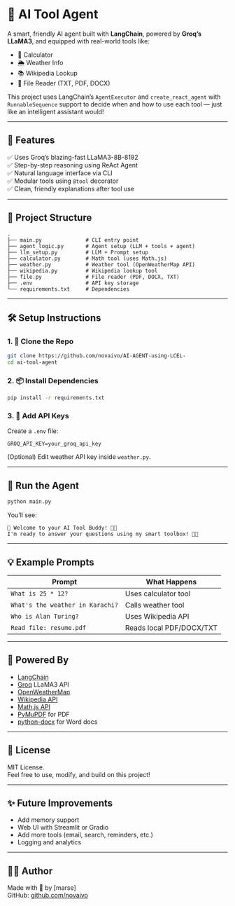 # 🤖 AI Tool Agent

A smart, friendly AI agent built with **LangChain**, powered by **Groq’s LLaMA3**, and equipped with real-world tools like:

- 📐 Calculator
- 🌦️ Weather Info
- 📚 Wikipedia Lookup
- 📂 File Reader (TXT, PDF, DOCX)

This project uses LangChain’s `AgentExecutor` and `create_react_agent` with `RunnableSequence` support to decide when and how to use each tool — just like an intelligent assistant would!

---

## 🌟 Features

✅ Uses Groq’s blazing-fast LLaMA3-8B-8192  
✅ Step-by-step reasoning using ReAct Agent  
✅ Natural language interface via CLI  
✅ Modular tools using `@tool` decorator  
✅ Clean, friendly explanations after tool use

---

## 📂 Project Structure

```
.
├── main.py              # CLI entry point
├── agent_logic.py       # Agent setup (LLM + tools + agent)
├── llm_setup.py         # LLM + Prompt setup
├── calculator.py        # Math tool (uses Math.js)
├── weather.py           # Weather tool (OpenWeatherMap API)
├── wikipedia.py         # Wikipedia lookup tool
├── file.py              # File reader (PDF, DOCX, TXT)
├── .env                 # API key storage
└── requirements.txt     # Dependencies
```

---

## 🛠️ Setup Instructions

### 1. 🔽 Clone the Repo
```bash
git clone https://github.com/novaivo/AI-AGENT-using-LCEL-
cd ai-tool-agent
```

### 2. 📦 Install Dependencies
```bash
pip install -r requirements.txt
```

### 3. 🔑 Add API Keys

Create a `.env` file:

```
GROQ_API_KEY=your_groq_api_key
```

(Optional) Edit weather API key inside `weather.py`.

---

## 🚀 Run the Agent

```bash
python main.py
```

You’ll see:

```
🌟 Welcome to your AI Tool Buddy! 🤖✨
I'm ready to answer your questions using my smart toolbox! 🧠🔧
```

---

## 💡 Example Prompts

| Prompt | What Happens |
|--------|---------------|
| `What is 25 * 12?` | Uses calculator tool |
| `What's the weather in Karachi?` | Calls weather tool |
| `Who is Alan Turing?` | Uses Wikipedia API |
| `Read file: resume.pdf` | Reads local PDF/DOCX/TXT |

---

## 🧰 Powered By

- [LangChain](https://www.langchain.com/)
- [Groq](https://groq.com/) LLaMA3 API
- [OpenWeatherMap](https://openweathermap.org/)
- [Wikipedia API](https://www.mediawiki.org/wiki/API:Main_page)
- [Math.js API](https://api.mathjs.org/)
- [PyMuPDF](https://pymupdf.readthedocs.io/en/latest/) for PDF
- [python-docx](https://python-docx.readthedocs.io/en/latest/) for Word docs

---

## 📄 License

MIT License.  
Feel free to use, modify, and build on this project!

---

## ✨ Future Improvements

- Add memory support  
- Web UI with Streamlit or Gradio  
- Add more tools (email, search, reminders, etc.)  
- Logging and analytics

---

## 👩‍💻 Author

Made with 💖 by [marse]  
GitHub: [github.com/novaivo](https://github.com/novaivo)
